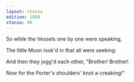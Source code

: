 ```yaml
---
layout: stanza
edition: 1889
stanza: 90
---
```


So while the Vessels one by one were speaking,

The little Moon look'd in that all were seeking:

And then they jogg'd each other, "Brother! Brother!

Now for the Porter's shoulders' knot a-creaking!"